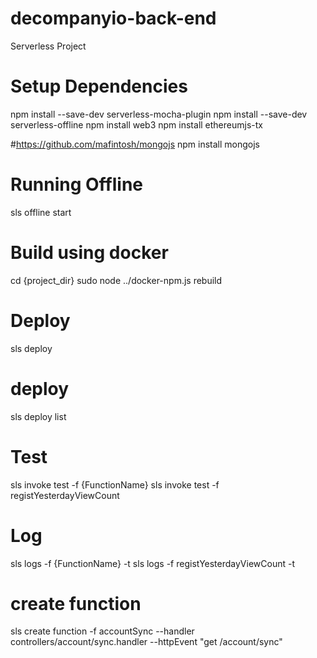 # decompanyio-back-end
Serverless Project

# Setup Dependencies
npm install --save-dev serverless-mocha-plugin
npm install --save-dev serverless-offline
npm install web3
npm install ethereumjs-tx

#https://github.com/mafintosh/mongojs
npm install mongojs

# Running Offline
sls offline start

# Build using docker
cd {project_dir}
sudo node ../docker-npm.js rebuild

# Deploy
sls deploy

# deploy
sls deploy list

# Test
sls invoke test -f {FunctionName}
sls invoke test -f registYesterdayViewCount

# Log
sls logs -f {FunctionName}  -t
sls logs -f registYesterdayViewCount  -t

# create function
sls create function -f accountSync --handler controllers/account/sync.handler --httpEvent "get /account/sync"
